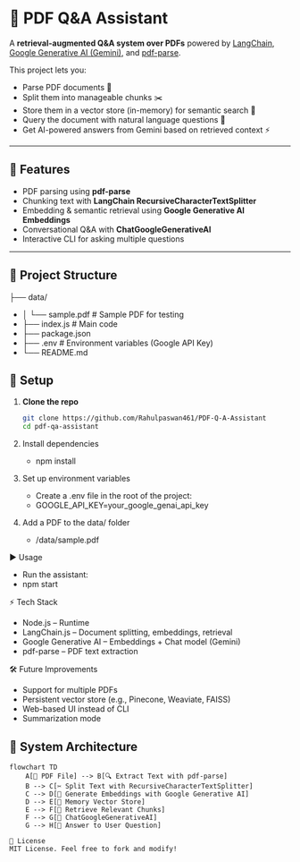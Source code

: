 # 📘 PDF Q&A Assistant

A **retrieval-augmented Q&A system over PDFs** powered by [LangChain](https://js.langchain.com/), [Google Generative AI (Gemini)](https://ai.google/), and [pdf-parse](https://www.npmjs.com/package/pdf-parse).

This project lets you:
- Parse PDF documents 📄
- Split them into manageable chunks ✂️
- Store them in a vector store (in-memory) for semantic search 🔎
- Query the document with natural language questions 💬
- Get AI-powered answers from Gemini based on retrieved context ⚡

---

## 🚀 Features
- PDF parsing using **pdf-parse**
- Chunking text with **LangChain RecursiveCharacterTextSplitter**
- Embedding & semantic retrieval using **Google Generative AI Embeddings**
- Conversational Q&A with **ChatGoogleGenerativeAI**
- Interactive CLI for asking multiple questions

---

## 📂 Project Structure

├── data/
  - │ └── sample.pdf # Sample PDF for testing
  - ├── index.js # Main code
  - ├── package.json
  - ├── .env # Environment variables (Google API Key)
  - └── README.md

## 🔧 Setup

1. **Clone the repo**
   ```bash
   git clone https://github.com/Rahulpaswan461/PDF-Q-A-Assistant
   cd pdf-qa-assistant

2. Install dependencies
    - npm install
3. Set up environment variables
    - Create a .env file in the root of the project:
    - GOOGLE_API_KEY=your_google_genai_api_key

5. Add a PDF to the data/ folder
   -  /data/sample.pdf

▶️ Usage
 - Run the assistant:
 - npm start


⚡ Tech Stack
 - Node.js – Runtime
 - LangChain.js – Document splitting, embeddings, retrieval
 - Google Generative AI – Embeddings + Chat model (Gemini)
 - pdf-parse – PDF text extraction

 🛠 Future Improvements
 - Support for multiple PDFs
 - Persistent vector store (e.g., Pinecone, Weaviate, FAISS)
 - Web-based UI instead of CLI
 - Summarization mode

## 🧩 System Architecture

```mermaid
flowchart TD
    A[📄 PDF File] --> B[🔍 Extract Text with pdf-parse]
    B --> C[✂️ Split Text with RecursiveCharacterTextSplitter]
    C --> D[🔢 Generate Embeddings with Google Generative AI]
    D --> E[🧠 Memory Vector Store]
    E --> F[🔎 Retrieve Relevant Chunks]
    F --> G[🤖 ChatGoogleGenerativeAI]
    G --> H[💬 Answer to User Question]

📜 License
MIT License. Feel free to fork and modify!
